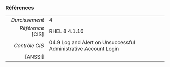 ### Références

|                 |    |
|----------------:|:---|
|   *Durcissement*| 4 |
|*Référence* [CIS]| RHEL 8 4.1.16 |
|   *Contrôle CIS*| 04.9 Log and Alert on Unsuccessful Administrative Account Login |
|          [ANSSI]|  |
